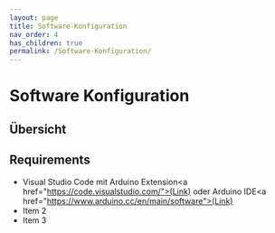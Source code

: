 ```yaml
---
layout: page
title: Software-Konfiguration
nav_order: 4
has_children: true
permalink: /Software-Konfiguration/
---
```


# Software Konfiguration

## Übersicht

## Requirements

- Visual Studio Code mit Arduino Extension<a href=\"https://code.visualstudio.com/">(Link)</a> oder Arduino IDE<a href=\"https://www.arduino.cc/en/main/software">(Link)</a>
- Item 2
- Item 3

